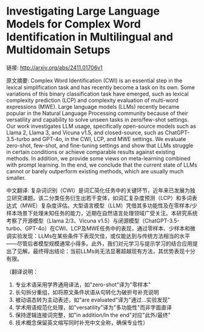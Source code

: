 # Investigating Large Language Models for Complex Word Identification in Multilingual and Multidomain Setups

链接: http://arxiv.org/abs/2411.01706v1

原文摘要:
Complex Word Identification (CWI) is an essential step in the lexical
simplification task and has recently become a task on its own. Some variations
of this binary classification task have emerged, such as lexical complexity
prediction (LCP) and complexity evaluation of multi-word expressions (MWE).
Large language models (LLMs) recently became popular in the Natural Language
Processing community because of their versatility and capability to solve
unseen tasks in zero/few-shot settings. Our work investigates LLM usage,
specifically open-source models such as Llama 2, Llama 3, and Vicuna v1.5, and
closed-source, such as ChatGPT-3.5-turbo and GPT-4o, in the CWI, LCP, and MWE
settings. We evaluate zero-shot, few-shot, and fine-tuning settings and show
that LLMs struggle in certain conditions or achieve comparable results against
existing methods. In addition, we provide some views on meta-learning combined
with prompt learning. In the end, we conclude that the current state of LLMs
cannot or barely outperform existing methods, which are usually much smaller.

中文翻译:
复杂词识别（CWI）是词汇简化任务中的关键环节，近年来已发展为独立研究课题。该二分类任务衍生出若干变体，如词汇复杂度预测（LCP）和多词表达式（MWE）复杂度评估。大型语言模型（LLM）凭借其多功能性及在零样本/少样本场景下处理未知任务的能力，近期在自然语言处理领域广受关注。本研究系统考察了开源模型（Llama 2/3、Vicuna v1.5）与闭源模型（ChatGPT-3.5-turbo、GPT-4o）在CWI、LCP及MWE任务中的表现，通过零样本、少样本和微调实验发现：LLMs在某些条件下表现欠佳，或仅能达到与传统方法相当的水平——尽管后者模型规模通常小得多。此外，我们对元学习与提示学习的结合应用提出了见解。最终得出结论：当前LLMs尚无法显著超越现有方法，其优势表现十分有限。

（翻译说明：
1. 专业术语采用学界通用译法，如"zero-shot"译为"零样本"
2. 长句拆分重组，如将原文条件状语从句转化为破折号补充说明
3. 被动语态转为主动表述，如"are evaluated"译为"通过...实验发现"
4. 学术用语规范化处理，如"versatility"译为"多功能性"而非字面直译
5. 保持逻辑连接词完整，如"in addition/In the end"对应"此外/最终"
6. 技术概念保留英文缩写同时补充中文全称，确保专业性）
